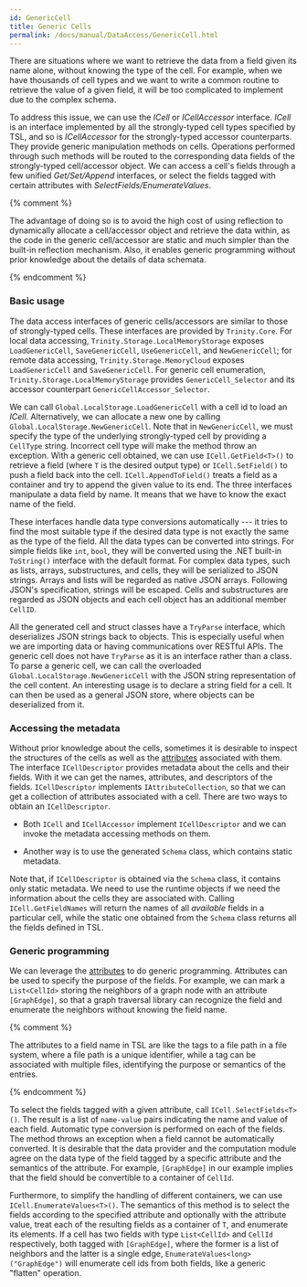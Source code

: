 ```yaml
---
id: GenericCell
title: Generic Cells
permalink: /docs/manual/DataAccess/GenericCell.html
---
```


There are situations where we want to retrieve the data from a field given its
name alone, without knowing the type of the cell. For example, when we have
thousands of cell types and we want to write a common routine to retrieve the
value of a given field, it will be too complicated to implement due to the
complex schema.

To address this issue, we can use the _ICell_ or _ICellAccessor_ interface.
_ICell_ is an interface implemented by all the strongly-typed cell types
specified by TSL, and so is _ICellAccessor_ for the strongly-typed accessor
counterparts. They provide generic manipulation methods on cells. Operations
performed through such methods will be routed to the corresponding data fields
of the strongly-typed cell/accessor object.  We can access a cell's fields
through a few unified _Get/Set/Append_ interfaces, or select the fields tagged
with certain attributes with _SelectFields/EnumerateValues_.

{% comment %}

The advantage of doing so is to avoid the high cost of using reflection to
dynamically allocate a cell/accessor object and retrieve the data within, as the
code in the generic cell/accessor are static and much simpler than the built-in
reflection mechanism. Also, it enables generic programming without prior
knowledge about the details of data schemata.

{% endcomment %}

### Basic usage

The data access interfaces of generic cells/accessors are similar to those of
strongly-typed cells. These interfaces are provided by `Trinity.Core`. For local
data accessing, `Trinity.Storage.LocalMemoryStorage` exposes `LoadGenericCell`,
`SaveGenericCell`, `UseGenericCell`, and `NewGenericCell`; for remote data
accessing, `Trinity.Storage.MemoryCloud` exposes `LoadGenericCell` and
`SaveGenericCell`. For generic cell enumeration,
`Trinity.Storage.LocalMemoryStorage` provides `GenericCell_Selector` and its
accessor counterpart `GenericCellAccessor_Selector`.

We can call `Global.LocalStorage.LoadGenericCell` with a cell id to load an
_ICell_. Alternatively, we can allocate a new one by calling
`Global.LocalStorage.NewGenericCell`. Note that in `NewGenericCell`, we must
specify the type of the underlying strongly-typed cell by providing a `CellType`
string. Incorrect cell type will make the method throw an exception. With a
generic cell obtained, we can use `ICell.GetField<T>()` to retrieve a field
(where `T` is the desired output type) or `ICell.SetField()` to push a field
back into the cell. `ICell.AppendToField()` treats a field as a container and
try to append the given value to its end. The three interfaces manipulate a data
field by name. It means that we have to know the exact name of the field.

These interfaces handle data type conversions automatically --- it tries to find
the most suitable type if the desired data type is not exactly the same as the
type of the field. All the data types can be converted into strings. For simple
fields like `int`, `bool`, they will be converted using the .NET built-in
`ToString()` interface with the default format. For complex data types, such as
lists, arrays, substructures, and cells, they will be serialized to JSON
strings. Arrays and lists will be regarded as native JSON arrays. Following
JSON's specification, strings will be escaped. Cells and substructures are
regarded as JSON objects and each cell object has an additional member `CellID`.

All the generated cell and struct classes have a `TryParse` interface, which
deserializes JSON strings back to objects. This is especially useful when we are
importing data or having communications over RESTful APIs. The generic cell does
not have `TryParse` as it is an interface rather than a class. To parse a
generic cell, we can call the overloaded `Global.LocalStorage.NewGenericCell`
with the JSON string representation of the cell content. An interesting usage is
to declare a string field for a cell. It can then be used as a general JSON
store, where objects can be deserialized from it.

### Accessing the metadata

Without prior knowledge about the cells, sometimes it is desirable to inspect
the structures of the cells as well as the
[attributes](/docs/manual/TSL/tsl-basics.html#attributes) associated with them.
The interface `ICellDescriptor` provides metadata about the cells and their
fields. With it we can get the names, attributes, and descriptors of the fields.
`ICellDescriptor` implements `IAttributeCollection`, so that we can get a
collection of attributes associated with a cell.  There are two ways to obtain
an `ICellDescriptor`.

* Both `ICell` and `ICellAccessor` implement
`ICellDescriptor` and we can invoke the metadata accessing methods on them.

* Another way is to use the generated `Schema` class, which contains static
metadata.

Note that, if `ICellDescriptor` is obtained via the `Schema` class, it contains
only static metadata. We need to use the runtime objects if we need the
information about the cells they are associated with. Calling
`ICell.GetFieldNames` will return the names of all *available* fields in a
particular cell, while the static one obtained from the `Schema` class returns
all the fields defined in TSL.

### Generic programming

We can leverage the [attributes](/docs/manual/TSL/tsl-basics.html#attributes) to
do generic programming. Attributes can be used to specify the purpose of the
fields. For example, we can mark a `List<CellId>` storing the neighbors of a
graph node with an attribute `[GraphEdge]`, so that a graph traversal library
can recognize the field and enumerate the neighbors without knowing the field
name.

{% comment %}

The attributes to a field name in TSL are like the tags to a file path in a file
system, where a file path is a unique identifier, while a tag can be associated
with multiple files, identifying the purpose or semantics of the entries.

{% endcomment %}

To select the fields tagged with a given attribute, call
`ICell.SelectFields<T>()`. The result is a list of `name-value` pairs indicating
the name and value of each field. Automatic type conversion is performed on each
of the fields. The method throws an exception when a field cannot be
automatically converted. It is desirable that the data provider and the
computation module agree on the data type of the field tagged by a specific
attribute and the semantics of the attribute. For example, `[GraphEdge]` in our
example implies that the field should be convertible to a container of `CellId`.

Furthermore, to simplify the handling of different containers, we can use
`ICell.EnumerateValues<T>()`. The semantics of this method is to select the
fields according to the specified attribute and optionally with the attribute
value, treat each of the resulting fields as a container of `T`, and enumerate
its elements. If a cell has two fields with type `List<CellId>` and `CellId`
respectively, both tagged with `[GraphEdge]`, where the former is a list of
neighbors and the latter is a single edge, `EnumerateValues<long>("GraphEdge")`
will enumerate cell ids from both fields, like a generic "flatten" operation.
